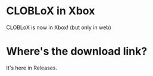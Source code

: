 # CLOBLoX in Xbox
CLOBLoX is now in Xbox! (but only in web)

# Where's the download link?
It's here in Releases.
